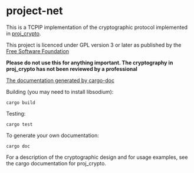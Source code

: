 # project-net
This is a TCPIP implementation of the cryptographic protocol implemented in [proj_crypto](https://github.com/tblah/project-crypto).

This project is licenced under GPL version 3 or later as published by the [Free Software Foundation](https://fsf.org)

**Please do not use this for anything important. The cryptography in proj_crypto has not been reviewed by a professional**

[The documentation generated by cargo-doc](https://tblah.github.io/project-net/)

Building (you may need to install libsodium):
```
cargo build
```

Testing:
```
cargo test
```

To generate your own documentation:

```
cargo doc 
```

For a description of the cryptographic design and for usage examples, see the cargo documentation for proj_crypto. 
